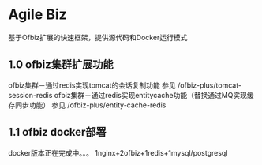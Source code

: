 Agile Biz
===================================

基于Ofbiz扩展的快速框架，提供源代码和Docker运行模式

1.0 ofbiz集群扩展功能
----------------------------------- 
ofbiz集群－通过redis实现tomcat的会话复制功能
参见 /ofbiz-plus/tomcat-session-redis
ofbiz集群－通过redis实现entitycache功能（替换通过MQ实现缓存同步功能）
参见 /ofbiz-plus/entity-cache-redis

1.1 ofbiz docker部署
----------------------------------- 
docker版本正在完成中。。。
1nginx+2ofbiz+1redis+1mysql/postgresql
